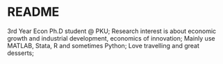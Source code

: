# README
3rd Year Econ Ph.D student @ PKU;
Research interest is about economic growth and industrial development, economics of innovation;
Mainly use MATLAB, Stata, R and sometimes Python;
Love travelling and great desserts;
